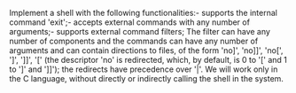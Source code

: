Implement a shell with the following functionalities:- supports the internal command 'exit';- accepts external commands with any number of arguments;- supports external command filters; The filter can have any number of components and the commands can have any number of arguments and can contain directions to files, of the form 'no]', 'no]]', 'no[', ']', ']]', '[' (the descriptor 'no' is redirected, which, by default, is 0 to '[' and 1 to ']' and ']]'); the redirects have precedence over '|'. We will work only in the C language, without directly or indirectly calling the shell in the system. 
